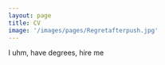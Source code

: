 ```yaml
---
layout: page
title: CV
image: '/images/pages/Regretafterpush.jpg'
---
```


I uhm, have degrees, hire me
